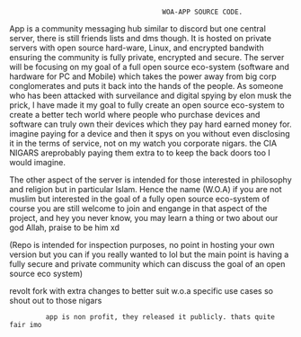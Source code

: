                                           WOA-APP SOURCE CODE.

App is a community messaging hub similar to discord but one central server, there is still friends lists and dms though.
It is hosted on private servers with open source hard-ware, Linux, and encrypted bandwith ensuring the community is fully
private, encrypted and secure. The server will be focusing on my goal of a full open source eco-system (software and hardware for PC and Mobile) 
which takes the power away from big corp conglomerates and puts it back into the hands of the people. As someone who has been 
attacked with surveilance and digital spying by elon musk the prick, I have made it my goal to fully create an open source eco-system to create
a better tech world where people who purchase  devices and software can truly own their devices which they pay hard earned money for. 
imagine paying for a device and then it spys on you without even disclosing it in the terms of service, not on my watch you corporate nigars. 
              the CIA NIGARS areprobably paying them extra to to keep the back doors too I would imagine.

 The other aspect of the server is intended for those interested in philosophy and religion but in particular Islam. Hence the name (W.O.A)
 if you are not muslim but interested in the goal of a fully open source eco-system of course you are still welcome to join and engange in 
    that aspect of the project, and hey you never know, you may learn a thing or two about our god Allah, praise to be him xd

(Repo is intended for inspection purposes, no point in hosting your own version but you can if you really wanted to lol but the main point
           is having a fully secure and private community which can discuss the goal of an open source eco system)


revolt fork with extra changes to better suit w.o.a specific use cases so shout out to those nigars

             app is non profit, they released it publicly. thats quite fair imo 
